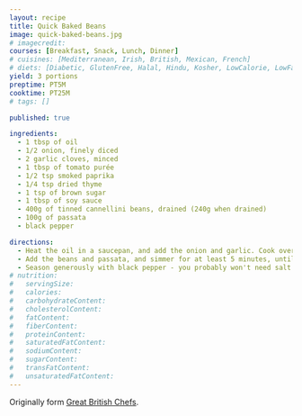 ```yaml
---
layout: recipe
title: Quick Baked Beans
image: quick-baked-beans.jpg
# imagecredit:
courses: [Breakfast, Snack, Lunch, Dinner]
# cuisines: [Mediterranean, Irish, British, Mexican, French]
# diets: [Diabetic, GlutenFree, Halal, Hindu, Kosher, LowCalorie, LowFat, LowLactose, LowSalt, Vegan, Vegetarian]
yield: 3 portions
preptime: PT5M
cooktime: PT25M
# tags: []

published: true

ingredients:
  - 1 tbsp of oil
  - 1/2 onion, finely diced
  - 2 garlic cloves, minced
  - 1 tbsp of tomato purée
  - 1/2 tsp smoked paprika
  - 1/4 tsp dried thyme
  - 1 tsp of brown sugar
  - 1 tbsp of soy sauce
  - 400g of tinned cannellini beans, drained (240g when drained)
  - 100g of passata
  - black pepper

directions:
  - Heat the oil in a saucepan, and add the onion and garlic. Cook over a medium heat for 5 minutes until soft and translucent. Add the tomato purée, paprika, thyme, brown sugar and soy sauce, and cook for a couple more minutes
  - Add the beans and passata, and simmer for at least 5 minutes, until the mixture is piping hot and the sauce has thickened a little
  - Season generously with black pepper - you probably won't need salt because of the soy sauce, but add it if you think it needs it. Serve warm on toast
# nutrition:
#   servingSize:
#   calories:
#   carbohydrateContent:
#   cholesterolContent:
#   fatContent:
#   fiberContent:
#   proteinContent:
#   saturatedFatContent:
#   sodiumContent:
#   sugarContent:
#   transFatContent:
#   unsaturatedFatContent:
---
```


Originally form [Great British Chefs](https://www.greatbritishchefs.com/recipes/vegan-baked-beans-recipe).
